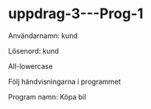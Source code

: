 # uppdrag-3---Prog-1

Användarnamn: kund

Lösenord: kund

All-lowercase

Följ händvisningarna i programmet

Program namn: Köpa bil
